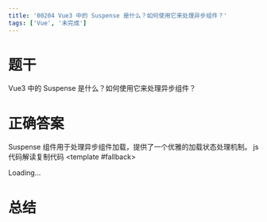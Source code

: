 ```yaml
---
title: '00204 Vue3 中的 Suspense 是什么？如何使用它来处理异步组件？'
tags: ['Vue', '未完成']
---
```


# 题干

Vue3 中的 Suspense 是什么？如何使用它来处理异步组件？

# 正确答案

Suspense 组件用于处理异步组件加载，提供了一个优雅的加载状态处理机制。
js 代码解读复制代码<template>
  <Suspense>
    <template #default>
      <AsyncComponent />
    </template>
    <template #fallback>
      <div>Loading...</div>
    </template>
  </Suspense>
</template>

<script>
import { defineAsyncComponent } from 'vue';

const AsyncComponent = defineAsyncComponent(() =>
  import('./AsyncComponent.vue')
);

export default {
  components: {
    AsyncComponent
  }
}
</script>


# 总结



<script>
  function func() {

  }
  
</script>